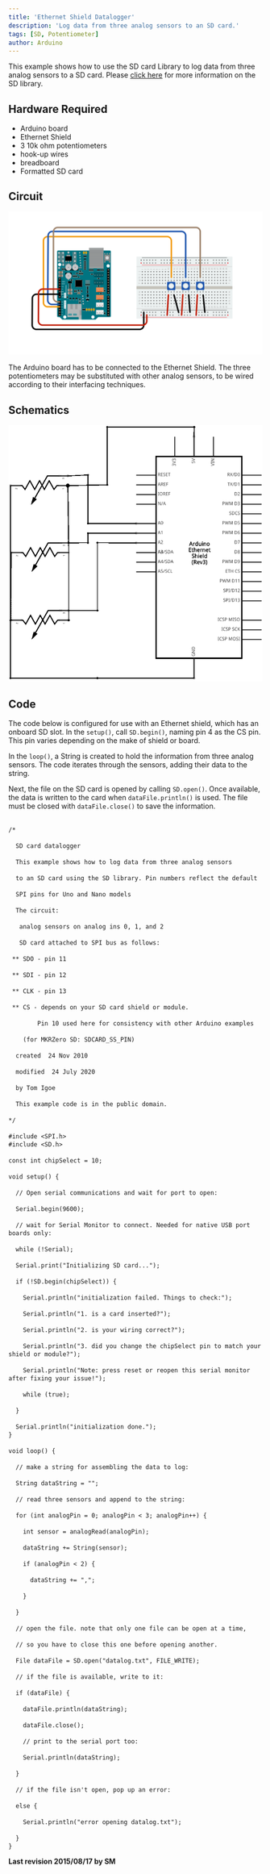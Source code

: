 ```yaml
---
title: 'Ethernet Shield Datalogger'
description: 'Log data from three analog sensors to an SD card.'
tags: [SD, Potentiometer]
author: Arduino
---
```


This example shows how to use the SD card Library to log data from three analog sensors to a SD card. Please [click here](https://www.arduino.cc/en/Reference/SD) for more information on the SD library.

## Hardware Required

- Arduino board
- Ethernet Shield
- 3 10k ohm potentiometers
- hook-up wires
- breadboard
- Formatted SD card


## Circuit

![Datalogger circuit with three potentiometers.](assets/datalogger-circuit.png)

The Arduino board has to be connected to  the Ethernet Shield. The three potentiometers may be substituted with other analog sensors, to be wired according to their interfacing techniques.

## Schematics

![Schematics for this example.](assets/Ethernet_Shield_3Pots_schem.png)


## Code

The code below is configured for use with an Ethernet shield, which has an onboard SD slot.  In the `setup()`, call `SD.begin()`, naming pin 4 as the CS pin. This pin varies depending on the make of shield or board.

In the `loop()`, a String is created to hold the information from three analog sensors. The code iterates through the sensors, adding their data to the string.

Next, the file on the SD card is opened by calling `SD.open()`. Once available, the data is written to the card when `dataFile.println()` is used. The file must be closed with `dataFile.close()` to save the information.

```arduino

/*

  SD card datalogger

  This example shows how to log data from three analog sensors

  to an SD card using the SD library. Pin numbers reflect the default

  SPI pins for Uno and Nano models

  The circuit:

   analog sensors on analog ins 0, 1, and 2

   SD card attached to SPI bus as follows:

 ** SDO - pin 11

 ** SDI - pin 12

 ** CLK - pin 13

 ** CS - depends on your SD card shield or module.

        Pin 10 used here for consistency with other Arduino examples

    (for MKRZero SD: SDCARD_SS_PIN)

  created  24 Nov 2010

  modified  24 July 2020

  by Tom Igoe

  This example code is in the public domain.

*/

#include <SPI.h>
#include <SD.h>

const int chipSelect = 10;

void setup() {

  // Open serial communications and wait for port to open:

  Serial.begin(9600);

  // wait for Serial Monitor to connect. Needed for native USB port boards only:

  while (!Serial);

  Serial.print("Initializing SD card...");

  if (!SD.begin(chipSelect)) {

    Serial.println("initialization failed. Things to check:");

    Serial.println("1. is a card inserted?");

    Serial.println("2. is your wiring correct?");

    Serial.println("3. did you change the chipSelect pin to match your shield or module?");

    Serial.println("Note: press reset or reopen this serial monitor after fixing your issue!");

    while (true);

  }

  Serial.println("initialization done.");
}

void loop() {

  // make a string for assembling the data to log:

  String dataString = "";

  // read three sensors and append to the string:

  for (int analogPin = 0; analogPin < 3; analogPin++) {

    int sensor = analogRead(analogPin);

    dataString += String(sensor);

    if (analogPin < 2) {

      dataString += ",";

    }

  }

  // open the file. note that only one file can be open at a time,

  // so you have to close this one before opening another.

  File dataFile = SD.open("datalog.txt", FILE_WRITE);

  // if the file is available, write to it:

  if (dataFile) {

    dataFile.println(dataString);

    dataFile.close();

    // print to the serial port too:

    Serial.println(dataString);

  }

  // if the file isn't open, pop up an error:

  else {

    Serial.println("error opening datalog.txt");

  }
}
```


**Last revision 2015/08/17 by SM**